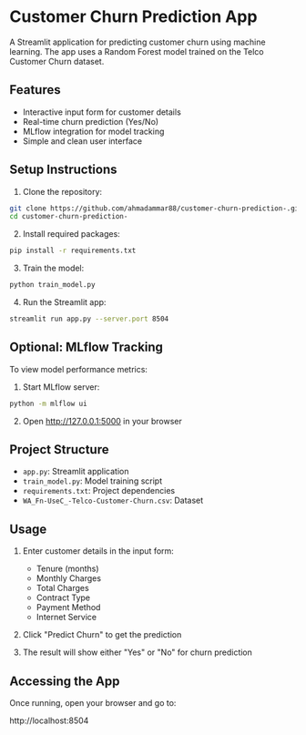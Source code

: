 # Customer Churn Prediction App

A Streamlit application for predicting customer churn using machine learning. The app uses a Random Forest model trained on the Telco Customer Churn dataset.

## Features

- Interactive input form for customer details
- Real-time churn prediction (Yes/No)
- MLflow integration for model tracking
- Simple and clean user interface

## Setup Instructions

1. Clone the repository:
```bash
git clone https://github.com/ahmadammar88/customer-churn-prediction-.git
cd customer-churn-prediction-
```

2. Install required packages:
```bash
pip install -r requirements.txt
```

3. Train the model:
```bash
python train_model.py
```

4. Run the Streamlit app:
```bash
streamlit run app.py --server.port 8504
```

## Optional: MLflow Tracking

To view model performance metrics:

1. Start MLflow server:
```bash
python -m mlflow ui
```

2. Open http://127.0.0.1:5000 in your browser

## Project Structure

- `app.py`: Streamlit application
- `train_model.py`: Model training script
- `requirements.txt`: Project dependencies
- `WA_Fn-UseC_-Telco-Customer-Churn.csv`: Dataset

## Usage

1. Enter customer details in the input form:
   - Tenure (months)
   - Monthly Charges
   - Total Charges
   - Contract Type
   - Payment Method
   - Internet Service

2. Click "Predict Churn" to get the prediction

3. The result will show either "Yes" or "No" for churn prediction

## Accessing the App

Once running, open your browser and go to:

http://localhost:8504 